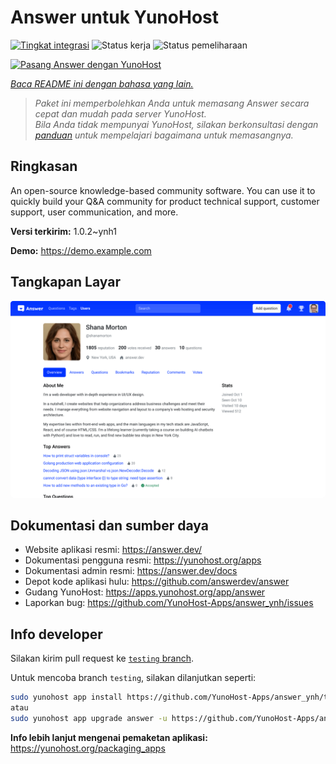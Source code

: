 <!--
N.B.: README ini dibuat secara otomatis oleh <https://github.com/YunoHost/apps/tree/master/tools/readme_generator>
Ini TIDAK boleh diedit dengan tangan.
-->

# Answer untuk YunoHost

[![Tingkat integrasi](https://apps.yunohost.org/badge/integration/answer)](https://ci-apps.yunohost.org/ci/apps/answer/)
![Status kerja](https://apps.yunohost.org/badge/state/answer)
![Status pemeliharaan](https://apps.yunohost.org/badge/maintained/answer)

[![Pasang Answer dengan YunoHost](https://install-app.yunohost.org/install-with-yunohost.svg)](https://install-app.yunohost.org/?app=answer)

*[Baca README ini dengan bahasa yang lain.](./ALL_README.md)*

> *Paket ini memperbolehkan Anda untuk memasang Answer secara cepat dan mudah pada server YunoHost.*  
> *Bila Anda tidak mempunyai YunoHost, silakan berkonsultasi dengan [panduan](https://yunohost.org/install) untuk mempelajari bagaimana untuk memasangnya.*

## Ringkasan

An open-source knowledge-based community software. You can use it to quickly build your Q&A community for product technical support, customer support, user communication, and more.


**Versi terkirim:** 1.0.2~ynh1

**Demo:** <https://demo.example.com>

## Tangkapan Layar

![Tangkapan Layar pada Answer](./doc/screenshots/screenshot.png)

## Dokumentasi dan sumber daya

- Website aplikasi resmi: <https://answer.dev/>
- Dokumentasi pengguna resmi: <https://yunohost.org/apps>
- Dokumentasi admin resmi: <https://answer.dev/docs>
- Depot kode aplikasi hulu: <https://github.com/answerdev/answer>
- Gudang YunoHost: <https://apps.yunohost.org/app/answer>
- Laporkan bug: <https://github.com/YunoHost-Apps/answer_ynh/issues>

## Info developer

Silakan kirim pull request ke [`testing` branch](https://github.com/YunoHost-Apps/answer_ynh/tree/testing).

Untuk mencoba branch `testing`, silakan dilanjutkan seperti:

```bash
sudo yunohost app install https://github.com/YunoHost-Apps/answer_ynh/tree/testing --debug
atau
sudo yunohost app upgrade answer -u https://github.com/YunoHost-Apps/answer_ynh/tree/testing --debug
```

**Info lebih lanjut mengenai pemaketan aplikasi:** <https://yunohost.org/packaging_apps>
